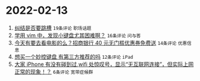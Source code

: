 # 2022-02-13

1. [纠结是否要跳槽](https://www.v2ex.com/t/833515) `19条评论` `职场话题`
1. [学用 vim 中，发现小键盘尤其困难啊？](https://www.v2ex.com/t/833502) `16条评论` `问与答`
1. [今天有要去看电影的么？招商银行 40 元无门槛优惠券免费送](https://www.v2ex.com/t/833512) `14条评论` `优惠信息`
1. [想买一个妙控键盘 有第三方推荐的吗](https://www.v2ex.com/t/833504) `12条评论` `iPad`
1. [大家 iPhone 有没有碰到过,wifi 处惊叹号，显示“无互联网连接”，但实际上网正常的现象！？](https://www.v2ex.com/t/833516) `6条评论` `宽带症候群`
